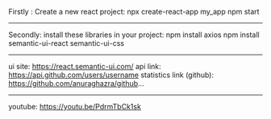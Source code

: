 Firstly :
Create a new react project:
npx create-react-app my_app
npm start

----------------------------------------------------------------

Secondly:
install these libraries in your project:
npm install axios
npm install semantic-ui-react semantic-ui-css


----------------------------------------------------------------
ui site:
https://react.semantic-ui.com/
api link:
https://api.github.com/users/username
statistics link (github):
https://github.com/anuraghazra/github...

---------------------------------------------------------------
youtube:
https://youtu.be/PdrmTbCk1sk
